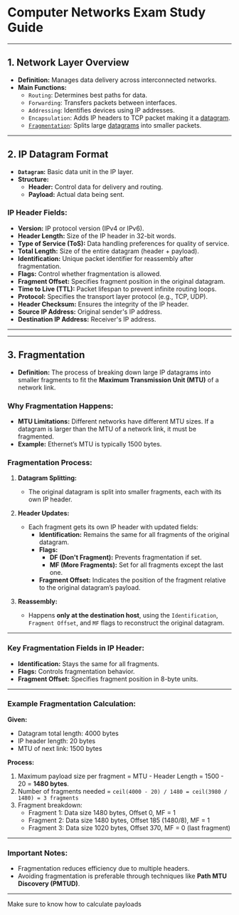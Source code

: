 # **Computer Networks Exam Study Guide**

---

## **1. Network Layer Overview**
- **Definition:** Manages data delivery across interconnected networks.
- **Main Functions:**
  - `Routing`: Determines best paths for data.
  - `Forwarding`: Transfers packets between interfaces.
  - `Addressing`: Identifies devices using IP addresses.
  - `Encapsulation`: Adds IP headers to TCP packet making it a [datagram](#2-ip-datagram-format).
  - [`Fragmentation`](#3-fragmentation): Splits large [datagrams](#2-ip-datagram-format) into smaller packets.

---

## **2. IP Datagram Format**
- **`Datagram`:** Basic data unit in the IP layer.
- **Structure:**
  - **Header:** Control data for delivery and routing.
  - **Payload:** Actual data being sent.

### **IP Header Fields:**
- **Version:** IP protocol version (IPv4 or IPv6).
- **Header Length:** Size of the IP header in 32-bit words.
- **Type of Service (ToS):** Data handling preferences for quality of service.
- **Total Length:** Size of the entire datagram (header + payload).
- **Identification:** Unique packet identifier for reassembly after fragmentation.
- **Flags:** Control whether fragmentation is allowed.
- **Fragment Offset:** Specifies fragment position in the original datagram.
- **Time to Live (TTL):** Packet lifespan to prevent infinite routing loops.
- **Protocol:** Specifies the transport layer protocol (e.g., TCP, UDP).
- **Header Checksum:** Ensures the integrity of the IP header.
- **Source IP Address:** Original sender's IP address.
- **Destination IP Address:** Receiver's IP address.

---

---

## **3. Fragmentation**
- **Definition:** The process of breaking down large IP datagrams into smaller fragments to fit the **Maximum Transmission Unit (MTU)** of a network link.
  
### **Why Fragmentation Happens:**
- **MTU Limitations:** Different networks have different MTU sizes. If a datagram is larger than the MTU of a network link, it must be fragmented.
- **Example:** Ethernet’s MTU is typically 1500 bytes.

### **Fragmentation Process:**
1. **Datagram Splitting:** 
   - The original datagram is split into smaller fragments, each with its own IP header.
   
2. **Header Updates:** 
   - Each fragment gets its own IP header with updated fields:
     - **Identification:** Remains the same for all fragments of the original datagram.
     - **Flags:** 
       - **DF (Don't Fragment):** Prevents fragmentation if set.
       - **MF (More Fragments):** Set for all fragments except the last one.
     - **Fragment Offset:** Indicates the position of the fragment relative to the original datagram’s payload.

3. **Reassembly:** 
   - Happens **only at the destination host**, using the `Identification`, `Fragment Offset`, and `MF` flags to reconstruct the original datagram.

---

### **Key Fragmentation Fields in IP Header:**
- **Identification:** Stays the same for all fragments.
- **Flags:** Controls fragmentation behavior.
- **Fragment Offset:** Specifies fragment position in 8-byte units.

---

### **Example Fragmentation Calculation:**
**Given:** 
- Datagram total length: 4000 bytes
- IP header length: 20 bytes
- MTU of next link: 1500 bytes

**Process:**
1. Maximum payload size per fragment = MTU - Header Length = 1500 - 20 = **1480 bytes**.
2. Number of fragments needed = `ceil(4000 - 20) / 1480 = ceil(3980 / 1480) = 3 fragments`
3. Fragment breakdown:
   - Fragment 1: Data size 1480 bytes, Offset 0, MF = 1
   - Fragment 2: Data size 1480 bytes, Offset 185 (1480/8), MF = 1
   - Fragment 3: Data size 1020 bytes, Offset 370, MF = 0 (last fragment)

---

### **Important Notes:**
- Fragmentation reduces efficiency due to multiple headers.
- Avoiding fragmentation is preferable through techniques like **Path MTU Discovery (PMTUD)**.

---


Make sure to know how to calculate payloads
